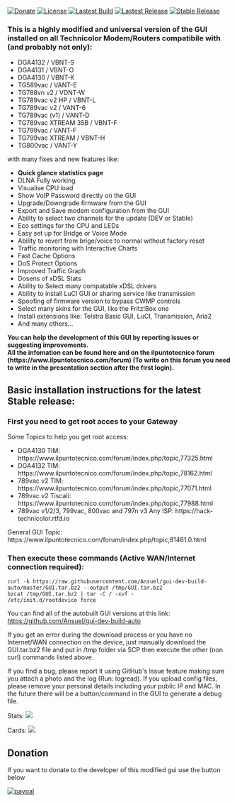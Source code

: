 [![Donate](https://img.shields.io/badge/Donate-PayPal-green.svg)](https://www.paypal.me/AnsuelS) [![License](https://img.shields.io/github/license/Ansuel/tch-nginx-gui.svg?style=flat)](https://github.com/Ansuel/tch-nginx-gui/blob/master/LICENSE) [![Lastest Build](https://img.shields.io/circleci/project/github/Ansuel/tch-nginx-gui.svg?style=flat)](https://circleci.com/gh/Ansuel/tch-nginx-gui/tree/master) [![Lastest Release](https://img.shields.io/github/release/Ansuel/tch-nginx-gui/all.svg?style=flat&label=DEV%20version)](https://github.com/Ansuel/tch-nginx-gui/releases) [![Stable Release](https://img.shields.io/github/release/Ansuel/tch-nginx-gui.svg?style=flat&label=STABLE%20version)](https://github.com/Ansuel/tch-nginx-gui/releases)

<h3><strong>This is a highly modified and universal version of the GUI installed on all Technicolor Modem/Routers compatibile with (and probably not only):</strong></h3>
  <ul>
  <li>DGA4132 / VBNT-S</li>
  <li>DGA4131 / VBNT-O</li>
  <li>DGA4130 / VBNT-K</li>
  <li>TG589vac / VANT-E</li>
  <li>TG788vn v2 / VDNT-W</li>
  <li>TG789vac v2 HP / VBNT-L</li>
  <li>TG789vac v2 / VANT-6</li>
  <li>TG789vac (v1) / VANT-D</li>
  <li>TG789vac XTREAM 35B / VBNT-F</li>
  <li>TG799vac / VANT-F</li>
  <li>TG799vac XTREAM / VBNT-H</li>
  <li>TG800vac / VANT-Y</li>
  </ul>
with many fixes and new features like:
<ul>
<li><b>Quick glance statistics page</b></li>
<li>DLNA Fully working</li>
<li>Visualise CPU load</li>
<li>Show VoIP Password directly on the GUI</li>
<li>Upgrade/Downgrade firmware from the GUI</li>
<li>Export and Save modem configuration from the GUI</li>
<li>Ability to select two channels for the update (DEV or Stable)</li>
<li>Eco settings for the CPU and LEDs</li>
<li>Easy set up for Bridge or Voice Mode</li>
<li>Ability to revert from brige/voice to normal without factory reset</li>
<li>Traffic monitoring with Interactive Charts</li>
<li>Fast Cache Options</li>
<li>DoS Protect Options</li>
<li>Improved Traffic Graph</li>
<li>Dosens of xDSL Stats</li>
<li>Ability to Select many compatable xDSL drivers</li>
<li>Ability to install LuCI GUI or sharing service like transmission</li>
<li>Spoofing of firmware version to bypass CWMP controls</li>
<li>Select many skins for the GUI, like the Fritz!Box one</li>
<li>Install extensions like: Telstra Basic GUI, LuCI, Transmission, Aria2</li>
<li>And many others...</li>
</ul>
<p><strong>You can help the development of this GUI by reporting issues or suggesting improvements.</strong><br /><strong>All the infomation can be found here and on the ilpuntotecnico forum (https://www.ilpuntotecnico.com/forum) (To write on this forum you need to write in the presentation section after the first login).</strong></p>

<h2><strong>Basic installation instructions for the latest Stable release:</strong></h2>

<h3><strong>First you need to get root acces to your Gateway</strong></h3>
Some Topics to help you get root access:
<ul>
<li>DGA4130 TIM: https://www.ilpuntotecnico.com/forum/index.php/topic,77325.html</li>
<li>DGA4132 TIM: https://www.ilpuntotecnico.com/forum/index.php/topic,78162.html</li>
<li>789vac v2 TIM: https://www.ilpuntotecnico.com/forum/index.php/topic,77071.html</li>
<li>789vac v2 Tiscali: https://www.ilpuntotecnico.com/forum/index.php/topic,77988.html</li>
<li>789vac v1/2/3, 799vac, 800vac and 797n v3 Any ISP: https://hack-technicolor.rtfd.io</li>
</ul>
General GUI Topic: https://www.ilpuntotecnico.com/forum/index.php/topic,81461.0.html

<h3>Then execute these commands (Active WAN/Internet connection required):</h3>

```
curl -k https://raw.githubusercontent.com/Ansuel/gui-dev-build-auto/master/GUI.tar.bz2 --output /tmp/GUI.tar.bz2
bzcat /tmp/GUI.tar.bz2 | tar -C / -xvf -
/etc/init.d/rootdevice force
```

You can find all of the autobuilt GUI versions at this link: https://github.com/Ansuel/gui-dev-build-auto

If you get an error during the download process or you have no Internet/WAN connection on the device, just manually download the GUI.tar.bz2 file and put in /tmp folder via SCP then execute the other (non curl) commands listed above.

If you find a bug, please report it using GitHub's Issue feature making sure you attach a photo and the log (Run: logread).
If you upload config files, please remove your personal details including your public IP and MAC.
In the future there will be a button/command in the GUI to generate a debug file.

Stats:
<img src="https://i.ibb.co/XjhF629/modemstats.jpg">

Cards:
<img src="https://i.ibb.co/5BDrRnx/odemcards.jpg">

<h2><strong>Donation</strong></h2>

If you want to donate to the developer of this modified gui use the button below

[![paypal](https://www.paypalobjects.com/en_US/i/btn/btn_donateCC_LG.gif)](https://www.paypal.me/AnsuelS)
